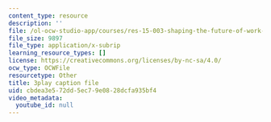 ```yaml
---
content_type: resource
description: ''
file: /ol-ocw-studio-app/courses/res-15-003-shaping-the-future-of-work-15-662x-spring-2016/cbdea3e572dd5ec79e0828dcfa935bf4_yBvKhgnYLM4.srt
file_size: 9897
file_type: application/x-subrip
learning_resource_types: []
license: https://creativecommons.org/licenses/by-nc-sa/4.0/
ocw_type: OCWFile
resourcetype: Other
title: 3play caption file
uid: cbdea3e5-72dd-5ec7-9e08-28dcfa935bf4
video_metadata:
  youtube_id: null
---
```

